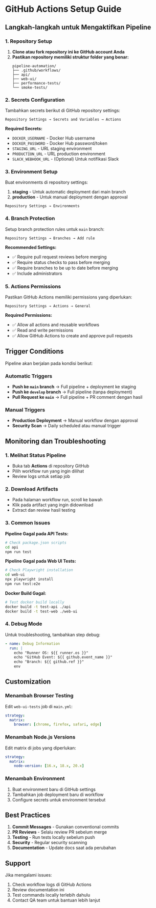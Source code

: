 # GitHub Actions Setup Guide

## Langkah-langkah untuk Mengaktifkan Pipeline

### 1. Repository Setup

1. **Clone atau fork repository ini ke GitHub account Anda**
2. **Pastikan repository memiliki struktur folder yang benar:**
   ```
   pipeline-automation/
   ├── .github/workflows/
   ├── api/
   ├── web-ui/
   ├── performance-tests/
   └── smoke-tests/
   ```

### 2. Secrets Configuration

Tambahkan secrets berikut di GitHub repository settings:

```
Repository Settings → Secrets and Variables → Actions
```

**Required Secrets:**
- `DOCKER_USERNAME` - Docker Hub username
- `DOCKER_PASSWORD` - Docker Hub password/token
- `STAGING_URL` - URL staging environment
- `PRODUCTION_URL` - URL production environment
- `SLACK_WEBHOOK_URL` - (Optional) Untuk notifikasi Slack

### 3. Environment Setup

Buat environments di repository settings:

1. **staging** - Untuk automatic deployment dari main branch
2. **production** - Untuk manual deployment dengan approval

```
Repository Settings → Environments
```

### 4. Branch Protection

Setup branch protection rules untuk `main` branch:

```
Repository Settings → Branches → Add rule
```

**Recommended Settings:**
- ✅ Require pull request reviews before merging
- ✅ Require status checks to pass before merging
- ✅ Require branches to be up to date before merging
- ✅ Include administrators

### 5. Actions Permissions

Pastikan GitHub Actions memiliki permissions yang diperlukan:

```
Repository Settings → Actions → General
```

**Required Permissions:**
- ✅ Allow all actions and reusable workflows
- ✅ Read and write permissions
- ✅ Allow GitHub Actions to create and approve pull requests

## Trigger Conditions

Pipeline akan berjalan pada kondisi berikut:

### Automatic Triggers
- **Push ke `main` branch** → Full pipeline + deployment ke staging
- **Push ke `develop` branch** → Full pipeline (tanpa deployment)
- **Pull Request ke `main`** → Full pipeline + PR comment dengan hasil

### Manual Triggers
- **Production Deployment** → Manual workflow dengan approval
- **Security Scan** → Daily scheduled atau manual trigger

## Monitoring dan Troubleshooting

### 1. Melihat Status Pipeline
- Buka tab **Actions** di repository GitHub
- Pilih workflow run yang ingin dilihat
- Review logs untuk setiap job

### 2. Download Artifacts
- Pada halaman workflow run, scroll ke bawah
- Klik pada artifact yang ingin didownload
- Extract dan review hasil testing

### 3. Common Issues

**Pipeline Gagal pada API Tests:**
```bash
# Check package.json scripts
cd api
npm run test
```

**Pipeline Gagal pada Web UI Tests:**
```bash
# Check Playwright installation
cd web-ui
npx playwright install
npm run test:e2e
```

**Docker Build Gagal:**
```bash
# Test docker build locally
docker build -t test-api ./api
docker build -t test-web ./web-ui
```

### 4. Debug Mode

Untuk troubleshooting, tambahkan step debug:

```yaml
- name: Debug Information
  run: |
    echo "Runner OS: ${{ runner.os }}"
    echo "GitHub Event: ${{ github.event_name }}"
    echo "Branch: ${{ github.ref }}"
    env
```

## Customization

### Menambah Browser Testing
Edit `web-ui-tests` job di `main.yml`:

```yaml
strategy:
  matrix:
    browser: [chrome, firefox, safari, edge]
```

### Menambah Node.js Versions
Edit matrix di jobs yang diperlukan:

```yaml
strategy:
  matrix:
    node-version: [16.x, 18.x, 20.x]
```

### Menambah Environment
1. Buat environment baru di GitHub settings
2. Tambahkan job deployment baru di workflow
3. Configure secrets untuk environment tersebut

## Best Practices

1. **Commit Messages** - Gunakan conventional commits
2. **PR Reviews** - Selalu review PR sebelum merge
3. **Testing** - Run tests locally sebelum push
4. **Security** - Regular security scanning
5. **Documentation** - Update docs saat ada perubahan

## Support

Jika mengalami issues:
1. Check workflow logs di GitHub Actions
2. Review documentation ini
3. Test commands locally terlebih dahulu
4. Contact QA team untuk bantuan lebih lanjut

